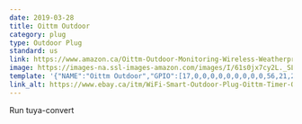```yaml
---
date: 2019-03-28
title: Oittm Outdoor
category: plug
type: Outdoor Plug
standard: us
link: https://www.amazon.ca/Oittm-Outdoor-Monitoring-Wireless-Weatherproof/dp/B074J49F4R
image: https://images-na.ssl-images-amazon.com/images/I/61s0jx7cy2L._SL1500_.jpg
template: '{"NAME":"Oittm Outdoor","GPIO":[17,0,0,0,0,0,0,0,0,0,56,21,255],"FLAG":0,"BASE":18}' 
link_alt: https://www.ebay.ca/itm/WiFi-Smart-Outdoor-Plug-Oittm-Timer-Outlet-With-Energy-Monitoring-Wireless-By/283285458597?hash=item41f5210ea5:g:B6YAAOSwTDpcAqO0
---
```


Run tuya-convert






